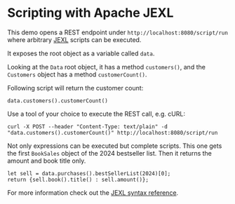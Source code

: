 # Scripting with Apache JEXL

This demo opens a REST endpoint under `http://localhost:8080/script/run` where arbitrary [JEXL](https://commons.apache.org/proper/commons-jexl/) scripts can be executed.

It exposes the root object as a variable called `data`.

Looking at the `Data` root object, it has a method `customers()`, and the `Customers` object has a method `customerCount()`.

Following script will return the customer count:

`data.customers().customerCount()`

Use a tool of your choice to execute the REST call, e.g. cURL:

```
curl -X POST --header "Content-Type: text/plain" -d "data.customers().customerCount()" http://localhost:8080/script/run
```

Not only expressions can be executed but complete scripts. 
This one gets the first `BookSales` object of the 2024 bestseller list.
Then it returns the amount and book title only.

```
let sell = data.purchases().bestSellerList(2024)[0];
return {sell.book().title() : sell.amount()};
```

For more information check out the [JEXL syntax reference](https://commons.apache.org/proper/commons-jexl/reference/syntax.html).

